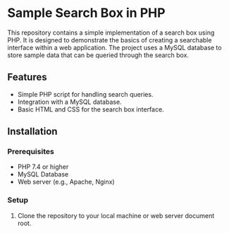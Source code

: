 # Sample Search Box in PHP

This repository contains a simple implementation of a search box using PHP. It is designed to demonstrate the basics of creating a searchable interface within a web application. The project uses a MySQL database to store sample data that can be queried through the search box.

## Features

- Simple PHP script for handling search queries.
- Integration with a MySQL database.
- Basic HTML and CSS for the search box interface.

## Installation

### Prerequisites

- PHP 7.4 or higher
- MySQL Database
- Web server (e.g., Apache, Nginx)

### Setup

1. Clone the repository to your local machine or web server document root.

